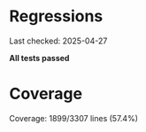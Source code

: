 # Regressions

Last checked: 2025-04-27

**All tests passed**
# Coverage

Coverage: 1899/3307 lines (57.4%)
